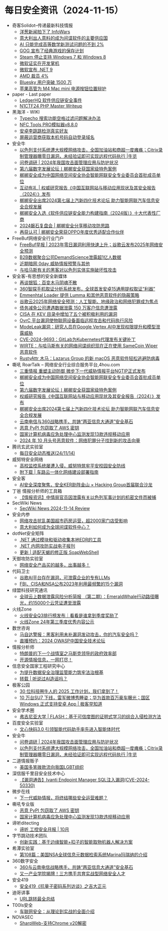 # 每日安全资讯（2024-11-15）

- 奇客Solidot–传递最新科技情报
  - [洋葱新闻拍下了 InfoWars](https://www.solidot.org/story?sid=79778)
  - [意大利出人意料的成为间谍软件的主要供应国](https://www.solidot.org/story?sid=79777)
  - [AI 只能完成高等数学新测试问题的不到 2%](https://www.solidot.org/story?sid=79776)
  - [GOG 宣布了经典游戏的保存计划](https://www.solidot.org/story?sid=79775)
  - [Steam 停止支持 Windows 7 和 Windows 8](https://www.solidot.org/story?sid=79774)
  - [微软证实在开发掌机](https://www.solidot.org/story?sid=79773)
  - [微软宣布 .NET 9](https://www.solidot.org/story?sid=79772)
  - [AMD 裁员 4%](https://www.solidot.org/story?sid=79771)
  - [Bluesky 用户突破 1500 万](https://www.solidot.org/story?sid=79770)
  - [苹果高管为 M4 Mac mini 电源按钮位置辩护](https://www.solidot.org/story?sid=79769)
- paper - Last paper
  - [LedgerHQ 软件供应链安全事件](https://paper.seebug.org/3236/)
  - [N1CTF24 PHP Master Writeup](https://paper.seebug.org/3235/)
- 黑海洋 - WIKI
  - [Typecho 搜索功能空格过滤问题解决办法](https://www.upx8.com/4405)
  - [NFC Tools PRO模拟器v8.8.0](https://www.upx8.com/4404)
  - [安卓李跳跳检测真实好友](https://www.upx8.com/4403)
  - [屏蔽运营商获取本机号码自动登录域名](https://www.upx8.com/4402)
- 安全牛
  - [以色列支付系统遭大规模网络攻击，全国加油站和商超一度瘫痪；Citrix录制管理器曝零日漏洞，未经验证即可实现远程代码执行 |牛览](https://www.aqniu.com/vendor/107122.html)
  - [问卷调研 | 2024年我国攻击面管理应用与防护状况](https://www.aqniu.com/vendor/107121.html)
  - [第六届数字发展论坛丨梆梆安全获国家级特色案例](https://www.aqniu.com/vendor/107108.html)
  - [梆梆安全成为中国网络空间安全协会智能网联安全专业委员会首批成员单位](https://www.aqniu.com/vendor/107107.html)
  - [互动有礼 | 权威研究报告《中国互联网站与移动应用现状及其安全报告（2024）》发布](https://www.aqniu.com/vendor/107106.html)
  - [梆梆安全出席2024第七届上汽新四化技术论坛 助力智能网联汽车信息安全合规发展](https://www.aqniu.com/vendor/107105.html)
  - [梆梆安全入选《软件供应链安全能力构建指南（2024版）》十大代表性厂商](https://www.aqniu.com/vendor/107095.html)
  - [2024磐石复盘会 | 梆梆安全分享移动攻防思路](https://www.aqniu.com/vendor/107093.html)
  - [再获认可 | 梆梆安全荣获OPPO年度优秀适配合作伙伴](https://www.aqniu.com/vendor/107094.html)
- FreeBuf网络安全行业门户
  - [FreeBuf早报 | 2023年零日漏洞利用快速上升；谷歌云发布2025年网络安全预测](https://www.freebuf.com/news/415289.html)
  - [B2B数据聚合公司DemandScience泄露超1亿人数据](https://www.freebuf.com/news/415274.html)
  - [近期暗网 0day 威胁情报预警与其他](https://www.freebuf.com/articles/415263.html)
  - [与哈马斯有关的黑客对以色列实体实施破坏性攻击](https://www.freebuf.com/news/415238.html)
- 安全客-有思想的安全新媒体
  - [再谈银狐：百变木马阴魂不散](https://www.anquanke.com/post/id/301843)
  - [360智探手机取证分析系统发布，全球首发安卓15通用提权取证“利器”](https://www.anquanke.com/post/id/301834)
  - [Emmenhtal Loader 提供 Lumma 和其他恶意软件的隐蔽策略](https://www.anquanke.com/post/id/301831)
  - [谷歌云2025年网络安全预测：人工智能、地缘政治和网络犯罪成为焦点](https://www.anquanke.com/post/id/301828)
  - [债务减免公司遭遇数据泄露 150 万客户信息遭泄露](https://www.anquanke.com/post/id/301825)
  - [CISA 在 KEV 目录中增加了五个被积极利用的漏洞](https://www.anquanke.com/post/id/301822)
  - [OvrC 平台漏洞使物联网设备面临远程攻击和代码执行风险](https://www.anquanke.com/post/id/301819)
  - [ModeLeak漏洞：研究人员在Google Vertex AI中发现权限提升和模型泄露威胁](https://www.anquanke.com/post/id/301816)
  - [CVE-2024-9693：GitLab为Kubernetes代理发布关键补丁](https://www.anquanke.com/post/id/301813)
  - [WIRTE：与哈马斯有关的网络间谍组织现在正在使用 SameCoin Wiper 恶意软件](https://www.anquanke.com/post/id/301810)
  - [RustyAttr 木马：Lazarus Group 的新 macOS 恶意软件轻松逃避防病毒](https://www.anquanke.com/post/id/301807)
- 嘶吼 RoarTalk – 网络安全行业综合服务平台,4hou.com
  - [三重情报 重塑主动防御 微步下一代威胁情报平台NGTIP正式发布](https://www.4hou.com/posts/gy6Z)
  - [梆梆安全成为中国网络空间安全协会智能网联安全专业委员会首批成员单位](https://www.4hou.com/posts/0MOV)
  - [第六届数字发展论坛丨梆梆安全获国家级特色案例](https://www.4hou.com/posts/9jO8)
  - [权威研究报告《中国互联网站与移动应用现状及其安全报告（2024）》发布](https://www.4hou.com/posts/8gO2)
  - [梆梆安全出席2024第七届上汽新四化技术论坛 助力智能网联汽车信息安全合规发展](https://www.4hou.com/posts/7MO8)
  - [云南电信与360战略携手，共铸“两亚信息大通道”安全基石](https://www.4hou.com/posts/5M1q)
  - [恶意 PyPI 包窃取了 AWS 密钥](https://www.4hou.com/posts/NG5m)
  - [国家计算机病毒应急处理中心监测发现13款违规移动应用](https://www.4hou.com/posts/33K4)
  - [2024 年 10 月头号恶意软件：网络犯罪分子找到新的攻击向量](https://www.4hou.com/posts/2X1j)
- 腾讯玄武实验室
  - [每日安全动态推送(24/11/14)](https://mp.weixin.qq.com/s?__biz=MzA5NDYyNDI0MA==&mid=2651959898&idx=1&sn=3811e05709eaa422ebec2fcc11717169&chksm=8baed2c5bcd95bd339d94b6fa279d5bd00b17c72ff7aef3debaba8d913df4ab83270330eb385&scene=58&subscene=0#rd)
- 威努特安全网络
  - [高校监控系统屡遭入侵，威努特筑牢平安校园安全防线](https://mp.weixin.qq.com/s?__biz=MzAwNTgyODU3NQ==&mid=2651128741&idx=1&sn=c2b0548916027ada172542d1f684e128&chksm=80e71915b7909003f6cd567fed4569e7e809649f1b6e5fa7f8ca3dc055a7f6de3845650f0a4a&scene=58&subscene=0#rd)
  - [附下载 | 车路云一体化网络建设部署指南](https://mp.weixin.qq.com/s?__biz=MzAwNTgyODU3NQ==&mid=2651128741&idx=2&sn=62fcf1668198e4413bd74ec695e20149&chksm=80e71915b79090032574848de9e4b03ff6fc42e154b3543118ff9d89aff437debe0b644bc9aa&scene=58&subscene=0#rd)
- 安全客
  - [AI安全深度聚焦，安全KER助阵金山 × Hacking Group首届联合沙龙](https://mp.weixin.qq.com/s?__biz=MzA5ODA0NDE2MA==&mid=2649787331&idx=1&sn=f0347e3fc8ff4b35e4c945676b3b489d&chksm=8893bbacbfe432baef35fa125c22679be449d4fd2d0c3ffb99108a5f2f07501243d3d8c1c932&scene=58&subscene=0#rd)
- 丁爸 情报分析师的工具箱
  - [【情报资讯】中情局官员因泄露有关以色列军事计划的机密文件而被捕](https://mp.weixin.qq.com/s?__biz=MzI2MTE0NTE3Mw==&mid=2651147799&idx=1&sn=6ec9f0305004e5b2ed6cb0bb72c43593&chksm=f1af392dc6d8b03b532b2164ef9120dd5404f18630f6f5ede9d5d96400bc77b65a095101ba2d&scene=58&subscene=0#rd)
- SecWiki News
  - [SecWiki News 2024-11-14 Review](http://www.sec-wiki.com/?2024-11-14)
- 安全内参
  - [网络攻击扰乱美国超市药房运营，超2000家门店受影响](https://mp.weixin.qq.com/s?__biz=MzI4NDY2MDMwMw==&mid=2247513081&idx=1&sn=e88c89b04fc6a3310ee20a914d66f7bb&chksm=ebfaf4d9dc8d7dcfb14b066c7fe1b58a9df0916042806b746ea62b9b16cb88a2d25b47d60dea&scene=58&subscene=0#rd)
  - [意大利如何成为全球间谍软件中心？](https://mp.weixin.qq.com/s?__biz=MzI4NDY2MDMwMw==&mid=2247513081&idx=2&sn=499217682f23da35a81d01c3fed93e3d&chksm=ebfaf4d9dc8d7dcf781d74409559f99f6ce4ae48b0293233eb46ff0aade488e88011d36652cf&scene=58&subscene=0#rd)
- dotNet安全矩阵
  - [.NET 通过模块和驱动收集本地EDR的工具](https://mp.weixin.qq.com/s?__biz=MzUyOTc3NTQ5MA==&mid=2247496688&idx=1&sn=022449566a2207e4c0f49fc479d8bd94&chksm=fa595d1dcd2ed40b8234a92253c6b88592069cf105a9d8cad525299e9fbf55f88430cd3a5705&scene=58&subscene=0#rd)
  - [.NET 内网攻防实战电子报刊](https://mp.weixin.qq.com/s?__biz=MzUyOTc3NTQ5MA==&mid=2247496688&idx=2&sn=41eac88afb7e22dc5998fe8c81506e97&chksm=fa595d1dcd2ed40bb0cc0f5cef449cbf0df59d15a6db7baed8b2648744a3199e500e7932fc8b&scene=58&subscene=0#rd)
  - [更新 | 适配天蝎的修正版 SoapWebShell](https://mp.weixin.qq.com/s?__biz=MzUyOTc3NTQ5MA==&mid=2247496688&idx=3&sn=227174afa36894a47a94ae4cc78e0b8d&chksm=fa595d1dcd2ed40bc58d474198432275ebd266df840150138a2cd7e630cfa8e31414d8e307e7&scene=58&subscene=0#rd)
- 天御攻防实验室
  - [网络安全产品买的越多，出事越多！](https://mp.weixin.qq.com/s?__biz=MzU0MzgyMzM2Nw==&mid=2247486081&idx=1&sn=2561c90545a07ed723967d565be2e039&chksm=fb04c9e9cc7340ff614539be410433fa06a02db3367e8d2cfdd0bc6e1315de8cc3f032afacef&scene=58&subscene=0#rd)
- 代码卫士
  - [谷歌AI平台存在漏洞，可泄露企业的专有LLMs](https://mp.weixin.qq.com/s?__biz=MzI2NTg4OTc5Nw==&mid=2247521484&idx=1&sn=19327f5e0d0275273114fd7a7e37da3f&chksm=ea94a5a6dde32cb0f0b1bd0f310958066fd5a8549d8aedabac5528fbd6f1b55d985e8385ecf6&scene=58&subscene=0#rd)
  - [FBI、CISA和NSA公布2023年利用最频繁的15个漏洞](https://mp.weixin.qq.com/s?__biz=MzI2NTg4OTc5Nw==&mid=2247521484&idx=2&sn=719611812a4cbf91cb5c976ad2da4620&chksm=ea94a5a6dde32cb0722d7e16df5083beb3411e14f366c8386689fe82083864c14070292098a6&scene=58&subscene=0#rd)
- 绿盟科技研究通讯
  - [全球云上数据泄露风险分析简报 （第二期）：EmeraldWhale行动路径曝光，约15000个云凭证遭至泄露](https://mp.weixin.qq.com/s?__biz=MzIyODYzNTU2OA==&mid=2247498043&idx=1&sn=406ccacc3a548204795149d0b56cdebd&chksm=e84c5fe4df3bd6f22b969657fee91a894d8f65f9b9bf9017dd105541b3516e391db17a4e8b7d&scene=58&subscene=0#rd)
- 火线Zone
  - [火线安全Q3排行榜发布｜看看是谁拿到季度奖励了](https://mp.weixin.qq.com/s?__biz=MzI2NDQ5NTQzOQ==&mid=2247499490&idx=1&sn=006451318e60d362e85de143ac1e3b1f&chksm=eaa976c2dddeffd462a6ffc5127c97484d82bb3de6864723119883f0a64639291ebee87445d6&scene=58&subscene=0#rd)
  - [火线Zone 24年第三季度优秀内容公示](https://mp.weixin.qq.com/s?__biz=MzI2NDQ5NTQzOQ==&mid=2247499490&idx=2&sn=0000cbdb83e3497d6f6d7bafc5842d16&chksm=eaa976c2dddeffd40affaa66047e45078e89cb2eff4a8d79d660a3e348725defcf66ef318b70&scene=58&subscene=0#rd)
- 数世咨询
  - [马自达警报：黑客利用未补漏洞发动攻击，你的汽车安全吗？](https://mp.weixin.qq.com/s?__biz=MzkxNzA3MTgyNg==&mid=2247522718&idx=1&sn=18565624c487f6ebbdffa5caafd44c03&chksm=c144eb23f6336235b6f2107a8e371a668fc4b23534fa198557c6052b928b515723d5b625fffa&scene=58&subscene=0#rd)
  - [直播预约：2024 OWASP中国安全技术论坛](https://mp.weixin.qq.com/s?__biz=MzkxNzA3MTgyNg==&mid=2247522718&idx=2&sn=c889bda71d8402087ce661499cc6df8f&chksm=c144eb23f633623501dbe5c2eb32b5e1e71e00a38d531bcb51c22634c13a3104ea35ea5f814b&scene=58&subscene=0#rd)
- 情报分析师
  - [特朗普的下一个战情室之马斯克领导的政府效率部](https://mp.weixin.qq.com/s?__biz=MzA3Mjc1MTkwOA==&mid=2650557419&idx=1&sn=726f2cc148860a3b9747761f0ee162d5&chksm=871165a0b066ecb6c3681701b928e43c62a5d9a7b3d326ba39b3274f5d8eef659e5767d30bb9&scene=58&subscene=0#rd)
  - [开源情报信息，一网打尽！](https://mp.weixin.qq.com/s?__biz=MzA3Mjc1MTkwOA==&mid=2650557419&idx=2&sn=017395204126d3429c648310ce842d45&chksm=871165a0b066ecb6dbf89395b8827fafcaf83dfdad2878cbda7e78e8caee01ccd195aff5a1f0&scene=58&subscene=0#rd)
- 信息安全国家工程研究中心
  - [为提升数据安全治理监管能力筑牢法治根基](https://mp.weixin.qq.com/s?__biz=MzU5OTQ0NzY3Ng==&mid=2247498180&idx=1&sn=da2d9defb47756ce9f20521c902d64e3&chksm=feb678d7c9c1f1c1c4c7d0aa3c6f8ab2bc18d1aabdc790aea94a39cb5a3bd57f2674aad2d628&scene=58&subscene=0#rd)
  - [转载 | 听说过AI造谣吗？](https://mp.weixin.qq.com/s?__biz=MzU5OTQ0NzY3Ng==&mid=2247498180&idx=2&sn=a79ddc74b0644c7831dd945a9d947d5f&chksm=feb678d7c9c1f1c1c4ea8abb99539f10d9e4bdab7f1507d00455ba40eb965aeb5837cb7555b3&scene=58&subscene=0#rd)
- 极客公园
  - [30 位科技圈牛人的 2025 工作计划，我们拿到了！](https://mp.weixin.qq.com/s?__biz=MTMwNDMwODQ0MQ==&mid=2653063731&idx=1&sn=5f2d71f4c1d6512041f569b4cbd99f00&chksm=7e57f78549207e93a1da74cdb817633a550ddc3d95b66736ee47eafd14037df7f6a6b4008547&scene=58&subscene=0#rd)
  - [10 万台SU7 下线，雷军微博秀睡姿；华为首款百万豪车曝光；国区 Windows 正式支持安卓 App | 极客早知道](https://mp.weixin.qq.com/s?__biz=MTMwNDMwODQ0MQ==&mid=2653063597&idx=1&sn=83a5f32a755bb7e6f657302fcf6e180b&chksm=7e57f41b49207d0d8793e8d5869919dcdc1ece8f99fa5cbe9fca477daa13e758986ad9cd754b&scene=58&subscene=0#rd)
- 安全学术圈
  - [弗吉尼亚大学 | FLASH：基于可信度图的证明式学习的综合入侵检测方法](https://mp.weixin.qq.com/s?__biz=MzU5MTM5MTQ2MA==&mid=2247491370&idx=1&sn=590eb1c36f12ff8969527fa12d9ec1d4&chksm=fe2ee0a1c95969b70ffee2a7c212b72e1bc248ae48849f9b08ac149240072b0ba7f1d4117ef9&scene=58&subscene=0#rd)
- 百度安全实验室
  - [文心快码3.0 引领智能代码助手率先进入智能体时代](https://mp.weixin.qq.com/s?__biz=MzA3NTQ3ODI0NA==&mid=2247487443&idx=1&sn=cb87c756d6b0407423a098950ecbd23a&chksm=9f6eaa58a819234e52030a0fdfdad6b4c5213ed901e3802dec1e029e0447f32f45db2170f2bd&scene=58&subscene=0#rd)
- 安全牛
  - [问卷调研 | 2024年我国攻击面管理应用与防护状况](https://mp.weixin.qq.com/s?__biz=MjM5Njc3NjM4MA==&mid=2651133384&idx=1&sn=b1f644c167fcfc32b5ad5e0753aa5c40&chksm=bd15a51b8a622c0daf2955d75a42a8758053dd701f0cf9f4155a642d2693a939ee2448cc6a42&scene=58&subscene=0#rd)
  - [以色列支付系统遭大规模网络攻击，全国加油站和商超一度瘫痪；Citrix录制管理器曝零日漏洞，未经验证即可实现远程代码执行 |牛览](https://mp.weixin.qq.com/s?__biz=MjM5Njc3NjM4MA==&mid=2651133384&idx=2&sn=7bdabf0f97b6003aa96c3e448d46105e&chksm=bd15a51b8a622c0dccc7d2c0206564f36a7dbd2031c63d8863c6c2c5a694753e8363b287d42a&scene=58&subscene=0#rd)
- 二道情报贩子
  - [美国多笔拨款流向我国LGBT组织](https://mp.weixin.qq.com/s?__biz=MzU5NTA3MTk5Ng==&mid=2247489622&idx=1&sn=676f19680640aeff932728899950794f&chksm=fe76dec5c90157d374d07c561dae4febda8eb8d0d8dd63210a5e06fa695b20c9a30c0c45c9e7&scene=58&subscene=0#rd)
- 深信服千里目安全技术中心
  - [【漏洞通告】Ivanti Endpoint Manager SQL注入漏洞(CVE-2024-50330)](https://mp.weixin.qq.com/s?__biz=Mzg2NjgzNjA5NQ==&mid=2247523847&idx=1&sn=39421de38a4fa902816ab76b8c05b09a&chksm=ce461517f9319c012f5450f8086b9a584c065fdc518b3ae960793d8160565168385a0e26edbd&scene=58&subscene=0#rd)
- 微步在线
  - [下一代威胁情报，将终结哪些安全运营难题？](https://mp.weixin.qq.com/s?__biz=MzI5NjA0NjI5MQ==&mid=2650182548&idx=1&sn=cfac12970ec72c4d3ba1cd9f5cb93826&chksm=f4486828c33fe13e0d10c83a9ba561619de8b0a0a87c92fe4c1985e836daa044c2ac4733834e&scene=58&subscene=0#rd)
- 嘶吼专业版
  - [恶意 PyPI 包窃取了 AWS 密钥](https://mp.weixin.qq.com/s?__biz=MzI0MDY1MDU4MQ==&mid=2247579611&idx=1&sn=c03873ed1cb5852d79d3cb4046bec984&chksm=e91467e1de63eef733c414232c897c202c290cd4effa10af9d0aa882741cc0d1f42eff192ab6&scene=58&subscene=0#rd)
  - [国家计算机病毒应急处理中心监测发现13款违规移动应用](https://mp.weixin.qq.com/s?__biz=MzI0MDY1MDU4MQ==&mid=2247579611&idx=2&sn=df37d47ddb62737d005f2e3b63e3832c&chksm=e91467e1de63eef755533b00daaa702e66c0de84b2639a0392a06f492dcd8155448f35681718&scene=58&subscene=0#rd)
- 谛听ditecting
  - [谛听 工控安全月报 | 10月](https://mp.weixin.qq.com/s?__biz=MzU3MzQyOTU0Nw==&mid=2247491945&idx=1&sn=1d2ecc39aada999fa28dc71fddcfccfd&chksm=fcc3632dcbb4ea3b0d60442803020c10906aece957574d771091de9004f2e62d4379f54156bf&scene=58&subscene=0#rd)
- 字节跳动技术团队
  - [创新实践：基于边缘智能+扣子的智能取物机器人解决方案](https://mp.weixin.qq.com/s?__biz=MzI1MzYzMjE0MQ==&mid=2247511361&idx=1&sn=ac183eb5789fc98e3d9995a151f45ec6&chksm=e9d366a3dea4efb51df9acfbfb76c0eba2763be3de1eee16524cbb28831488c11682736357ea&scene=58&subscene=0#rd)
- 希潭实验室
  - [第108篇：美国NSA全球信息元数据检索系统Marina玛瑞纳的介绍](https://mp.weixin.qq.com/s?__biz=MzkzMjI1NjI3Ng==&mid=2247487200&idx=1&sn=c99c5c5ff6abe236a8a008f369d06531&chksm=c25fc19bf528488df83155a7d80826c791a8faa10d16dd0f0214736ab71e2e0a7681d1c06be6&scene=58&subscene=0#rd)
- 360数字安全
  - [360与云南电信战略携手，共铸“两亚信息大通道”安全基石](https://mp.weixin.qq.com/s?__biz=MzA4MTg0MDQ4Nw==&mid=2247576484&idx=1&sn=ba3ec4cef2aa71cc3664a53542b042f4&chksm=9f8d3baca8fab2baaf80c61cb87bdc2f6ecf93aa8ffc109b7f73823151a2c148ecf990de8f36&scene=58&subscene=0#rd)
  - [又一产业学院揭牌！三方携手共育实战型网络安全人才](https://mp.weixin.qq.com/s?__biz=MzA4MTg0MDQ4Nw==&mid=2247576484&idx=2&sn=7090fc5ea9fbeed18aea5b2dea123161&chksm=9f8d3baca8fab2ba595f63a36d688b9216ad735bb76ac49b2f19fe654a8a61cec5e1dcb3714c&scene=58&subscene=0#rd)
- 安全419
  - [安全419《抗量子密码系列访谈》之吉大正元](https://mp.weixin.qq.com/s?__biz=MzUyMDQ4OTkyMg==&mid=2247544953&idx=1&sn=3883eed2a6b845c2f9d7681574112da4&chksm=f9ebeed4ce9c67c2a1f84647c11146f2d25101a29b7337eb79b5d681f571a86107bf91eb701d&scene=58&subscene=0#rd)
- 迪哥讲事
  - [URL跳转最全总结](https://mp.weixin.qq.com/s?__biz=MzIzMTIzNTM0MA==&mid=2247496342&idx=1&sn=dde08fd0ba84961143d4c6cdfa36af66&chksm=e8a5f8f5dfd271e3bc7eb86630737c80c35406741d1036450f225196e6d8e964999bae4bd229&scene=58&subscene=0#rd)
- T00ls安全
  - [车联网安全：从理论到实战的全面介绍](https://mp.weixin.qq.com/s?__biz=Mzg3NzYzODU5NQ==&mid=2247484873&idx=1&sn=258aec4fe368d5fac91590e2ea429b6f&chksm=cf1ea365f8692a7300b7416b9db6258460fa6f02cbd3206c75d8a1d656736eea0021c1443f96&scene=58&subscene=0#rd)
- NOVASEC
  - [SharpWeb-支持Chrome v20解密](https://mp.weixin.qq.com/s?__biz=MzUzODU3ODA0MA==&mid=2247489747&idx=1&sn=dc077cc92e70cae0e6986ede77e8e855&chksm=fad4c5c4cda34cd2272ea8d347a90377599773750d565dbed5b30f6e17fce840c26f96b27b34&scene=58&subscene=0#rd)
